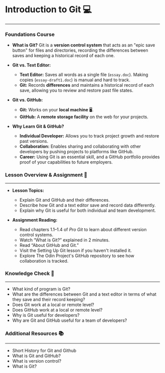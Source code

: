 # Introduction to Git 💻

---

### **Foundations Course**

* **What is Git?** Git is a **version control system** that acts as an "epic save button" for files and directories, recording the differences between saves and keeping a historical record of each one.

* **Git vs. Text Editor:**
    * **Text Editor:** Saves all words as a single file (`essay.doc`). Making copies (`essay-draft1.doc`) is manual and hard to track.
    * **Git:** Records **differences** and maintains a historical record of each save, allowing you to review and restore past file states.

* **Git vs. GitHub:**
    * **Git:** Works on your **local machine** 🖥️.
    * **GitHub:** A **remote storage facility** on the web for your projects.

* **Why Learn Git & GitHub?**
    * **Individual Developer:** Allows you to track project growth and restore past versions.
    * **Collaboration:** Enables sharing and collaborating with other developers by pushing projects to platforms like GitHub.
    * **Career:** Using Git is an essential skill, and a GitHub portfolio provides proof of your capabilities to future employers.

### **Lesson Overview & Assignment** 📝

---

* **Lesson Topics:**
    * Explain Git and GitHub and their differences.
    * Describe how Git and a text editor save and record data differently.
    * Explain why Git is useful for both individual and team development.

* **Assignment Reading:**
    * Read chapters 1.1–1.4 of *Pro Git* to learn about different version control systems.
    * Watch “What is Git?” explained in 2 minutes.
    * Read “About GitHub and Git.”
    * Visit the Setting Up Git lesson if you haven't installed it.
    * Explore The Odin Project's GitHub repository to see how collaboration is tracked.

### **Knowledge Check** 🤔

---

* What kind of program is Git?
* What are the differences between Git and a text editor in terms of what they save and their record keeping?
* Does Git work at a local or remote level?
* Does GitHub work at a local or remote level?
* Why is Git useful for developers?
* Why are Git and GitHub useful for a team of developers?

### **Additional Resources** 📚

---

* Short History for Git and Github
* What is Git and GitHub?
* What is version control?
* What is Git?